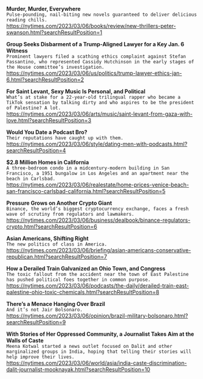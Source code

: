 **Murder, Murder, Everywhere**\
`Pulse-pounding, nail-biting new novels guaranteed to deliver delicious reading chills.`\
https://nytimes.com/2023/03/06/books/review/new-thrillers-peter-swanson.html?searchResultPosition=1

**Group Seeks Disbarment of a Trump-Aligned Lawyer for a Key Jan. 6 Witness**\
`Prominent lawyers filed a scathing ethics complaint against Stefan Passantino, who represented Cassidy Hutchinson in the early stages of the House committee’s investigation.`\
https://nytimes.com/2023/03/06/us/politics/trump-lawyer-ethics-jan-6.html?searchResultPosition=2

**For Saint Levant, Sexy Music Is Personal, and Political**\
`What’s at stake for a 22-year-old trilingual rapper who became a TikTok sensation by talking dirty and who aspires to be the president of Palestine? A lot.`\
https://nytimes.com/2023/03/06/arts/music/saint-levant-from-gaza-with-love.html?searchResultPosition=3

**Would You Date a Podcast Bro?**\
`Their reputations have caught up with them.`\
https://nytimes.com/2023/03/06/style/dating-men-with-podcasts.html?searchResultPosition=4

**$2.8 Million Homes in California**\
`A three-bedroom condo in a midcentury-modern building in San Francisco, a 1951 bungalow in Los Angeles and an apartment near the beach in Carlsbad.`\
https://nytimes.com/2023/03/06/realestate/home-prices-venice-beach-san-francisco-carlsbad-california.html?searchResultPosition=5

**Pressure Grows on Another Crypto Giant**\
`Binance, the world’s biggest cryptocurrency exchange, faces a fresh wave of scrutiny from regulators and lawmakers.`\
https://nytimes.com/2023/03/06/business/dealbook/binance-regulators-crypto.html?searchResultPosition=6

**Asian Americans, Shifting Right**\
`The new politics of class in America.`\
https://nytimes.com/2023/03/06/briefing/asian-americans-conservative-republican.html?searchResultPosition=7

**How a Derailed Train Galvanized an Ohio Town, and Congress**\
`The toxic fallout from the accident near the town of East Palestine has pushed political foes together in common purpose.`\
https://nytimes.com/2023/03/06/podcasts/the-daily/derailed-train-east-palestine-ohio-toxic-chemicals.html?searchResultPosition=8

**There’s a Menace Hanging Over Brazil**\
`And it’s not Jair Bolsonaro.`\
https://nytimes.com/2023/03/06/opinion/brazil-military-bolsonaro.html?searchResultPosition=9

**With Stories of Her Oppressed Community, a Journalist Takes Aim at the Walls of Caste**\
`Meena Kotwal started a news outlet focused on Dalit and other marginalized groups in India, hoping that telling their stories will help improve their lives.`\
https://nytimes.com/2023/03/06/world/asia/india-caste-discrimination-dalit-journalist-mooknayak.html?searchResultPosition=10

